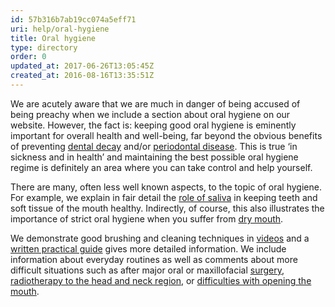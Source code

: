 ```yaml
---
id: 57b316b7ab19cc074a5eff71
uri: help/oral-hygiene
title: Oral hygiene
type: directory
order: 0
updated_at: 2017-06-26T13:05:45Z
created_at: 2016-08-16T13:35:51Z
---
```


<p>We are acutely aware that we are much in danger of being accused
    of being preachy when we include a section about oral hygiene
    on our website. However, the fact is: keeping good oral hygiene
    is eminently important for overall health and well-being,
    far beyond the obvious benefits of preventing <a href="/help/oral-hygiene/decay">dental decay</a>    and/or <a href="/help/oral-hygiene/periodontal-disease">periodontal disease</a>.
    This is true ‘in sickness and in health’ and maintaining
    the best possible oral hygiene regime is definitely an area
    where you can take control and help yourself.</p>
<p>There are many, often less well known aspects, to the topic of
    oral hygiene. For example, we explain in fair detail the
    <a href="/help/oral-hygiene/saliva-and-teeth-mucosa">role of saliva</a>    in keeping teeth and soft tissue of the mouth healthy. Indirectly,
    of course, this also illustrates the importance of strict
    oral hygiene when you suffer from <a href="/diagnosis/a-z/xerostomia">dry mouth</a>.</p>
<p>We demonstrate good brushing and cleaning techniques in <a href="/help/oral-hygiene/videos">videos</a>    and a <a href="/help/oral-hygiene/practical-guide">written practical guide</a>    gives more detailed information. We include information about
    everyday routines as well as comments about more difficult
    situations such as after major oral or maxillofacial <a href="/treatment/surgery">surgery</a>,
    <a href="/treatment/radiotherapy">radiotherapy to the head and neck region</a>,
    or <a href="/diagnosis/a-z/trismus">difficulties with opening the mouth</a>.</p>
